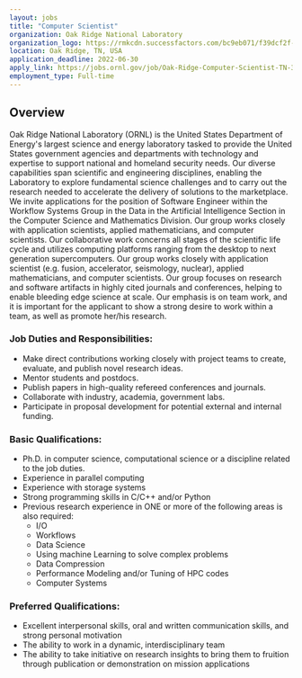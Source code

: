 ```yaml
---
layout: jobs
title: "Computer Scientist"
organization: Oak Ridge National Laboratory
organization_logo: https://rmkcdn.successfactors.com/bc9eb071/f39dcf2f-8a25-41be-9f40-6.png
location: Oak Ridge, TN, USA
application_deadline: 2022-06-30
apply_link: https://jobs.ornl.gov/job/Oak-Ridge-Computer-Scientist-TN-37830/883927400/
employment_type: Full-time
---
```


## Overview

Oak Ridge National Laboratory (ORNL) is the United States Department of
Energy's largest science and energy laboratory tasked to provide the United
States government agencies and departments with technology and expertise to
support national and homeland security needs. Our diverse capabilities span
scientific and engineering disciplines, enabling the Laboratory to explore
fundamental science challenges and to carry out the research needed to
accelerate the delivery of solutions to the marketplace. We invite applications
for the position of Software Engineer within the Workflow Systems Group in the
Data in the Artificial Intelligence Section in the Computer Science and
Mathematics Division. Our group works closely with application scientists,
applied mathematicians, and computer scientists.  Our collaborative work
concerns all stages of the scientific life cycle and utilizes computing
platforms ranging from the desktop to next generation supercomputers. Our group
works closely with application scientist (e.g. fusion, accelerator, seismology,
nuclear), applied mathematicians, and computer scientists. Our group focuses on
research and software artifacts in highly cited journals and conferences,
helping to enable bleeding edge science at scale. Our emphasis is on team work,
and it is important for the applicant to show a strong desire to work within a
team, as well as promote her/his research.


### Job Duties and Responsibilities: 

- Make direct contributions working closely with project teams to create, evaluate, and publish novel research ideas.
- Mentor students and postdocs.
- Publish papers in high-quality refereed conferences and journals.
- Collaborate with industry, academia, government labs.
- Participate in proposal development for potential external and internal funding.
  
### Basic Qualifications:

- Ph.D. in computer science, computational science or a discipline related to the job duties.
- Experience in parallel computing
- Experience with storage systems
- Strong programming skills in C/C++ and/or Python
- Previous research experience in ONE or more of the following areas is also required:
  - I/O
  - Workflows
  - Data Science
  - Using machine Learning to solve complex problems
  - Data Compression
  - Performance Modeling and/or Tuning of HPC codes
  - Computer Systems 

### Preferred Qualifications:

- Excellent interpersonal skills, oral and written communication skills, and strong personal motivation
- The ability to work in a dynamic, interdisciplinary team
- The ability to take initiative on research insights to bring them to fruition through publication or demonstration on mission applications
 
